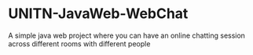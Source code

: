 # UNITN-JavaWeb-WebChat
A simple java web project where you can have an online chatting session across different rooms with different people
